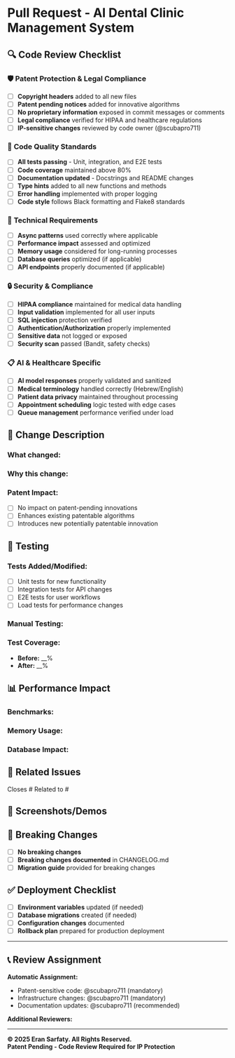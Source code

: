 # Pull Request - AI Dental Clinic Management System

## 🔍 **Code Review Checklist**

### 🛡️ **Patent Protection & Legal Compliance**
- [ ] **Copyright headers** added to all new files
- [ ] **Patent pending notices** added for innovative algorithms
- [ ] **No proprietary information** exposed in commit messages or comments
- [ ] **Legal compliance** verified for HIPAA and healthcare regulations
- [ ] **IP-sensitive changes** reviewed by code owner (@scubapro711)

### 🔧 **Code Quality Standards**
- [ ] **All tests passing** - Unit, integration, and E2E tests
- [ ] **Code coverage** maintained above 80%
- [ ] **Documentation updated** - Docstrings and README changes
- [ ] **Type hints** added to all new functions and methods
- [ ] **Error handling** implemented with proper logging
- [ ] **Code style** follows Black formatting and Flake8 standards

### 🚀 **Technical Requirements**
- [ ] **Async patterns** used correctly where applicable
- [ ] **Performance impact** assessed and optimized
- [ ] **Memory usage** considered for long-running processes
- [ ] **Database queries** optimized (if applicable)
- [ ] **API endpoints** properly documented (if applicable)

### 🔒 **Security & Compliance**
- [ ] **HIPAA compliance** maintained for medical data handling
- [ ] **Input validation** implemented for all user inputs
- [ ] **SQL injection** protection verified
- [ ] **Authentication/Authorization** properly implemented
- [ ] **Sensitive data** not logged or exposed
- [ ] **Security scan** passed (Bandit, safety checks)

### 📋 **AI & Healthcare Specific**
- [ ] **AI model responses** properly validated and sanitized
- [ ] **Medical terminology** handled correctly (Hebrew/English)
- [ ] **Patient data privacy** maintained throughout processing
- [ ] **Appointment scheduling** logic tested with edge cases
- [ ] **Queue management** performance verified under load

## 📝 **Change Description**

### **What changed:**
<!-- Describe the changes made in this PR -->

### **Why this change:**
<!-- Explain the business or technical reason for this change -->

### **Patent Impact:**
<!-- If this change affects any patent-pending algorithms, describe the impact -->
- [ ] No impact on patent-pending innovations
- [ ] Enhances existing patentable algorithms
- [ ] Introduces new potentially patentable innovation

## 🧪 **Testing**

### **Tests Added/Modified:**
- [ ] Unit tests for new functionality
- [ ] Integration tests for API changes
- [ ] E2E tests for user workflows
- [ ] Load tests for performance changes

### **Manual Testing:**
<!-- Describe manual testing performed -->

### **Test Coverage:**
- **Before:** __%
- **After:** __%

## 📊 **Performance Impact**

### **Benchmarks:**
<!-- Include performance benchmarks if applicable -->

### **Memory Usage:**
<!-- Report memory impact if significant -->

### **Database Impact:**
<!-- Report database performance impact if applicable -->

## 🔗 **Related Issues**

Closes #<!-- issue number -->
Related to #<!-- issue number -->

## 📸 **Screenshots/Demos**

<!-- Include screenshots or demo videos if UI changes -->

## 🚨 **Breaking Changes**

- [ ] **No breaking changes**
- [ ] **Breaking changes documented** in CHANGELOG.md
- [ ] **Migration guide** provided for breaking changes

## ✅ **Deployment Checklist**

- [ ] **Environment variables** updated (if needed)
- [ ] **Database migrations** created (if needed)
- [ ] **Configuration changes** documented
- [ ] **Rollback plan** prepared for production deployment

---

## 📞 **Review Assignment**

**Automatic Assignment:**
- Patent-sensitive code: @scubapro711 (mandatory)
- Infrastructure changes: @scubapro711 (mandatory)
- Documentation updates: @scubapro711 (recommended)

**Additional Reviewers:**
<!-- Tag additional reviewers if needed -->

---

**© 2025 Eran Sarfaty. All Rights Reserved.**  
**Patent Pending - Code Review Required for IP Protection**
